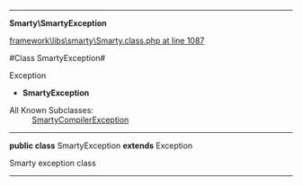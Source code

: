 

- - -

**Smarty\SmartyException**


<a href="https://github.com/JeyDotC/Hirudo/blob/master/framework/libs/smarty/Smarty.class.php#L1087" target='_blank'>framework\libs\smarty\Smarty.class.php at line 1087</a>

#Class SmartyException#

Exception
* **SmartyException**


<dl>
<dt>All Known Subclasses:</dt>
<dd><a href="https://github.com/JeyDotC/Hirudo-docs/blob/master/smarty/SmartyCompilerException.md">SmartyCompilerException</a> </dd>
</dl>



- - -

<p><strong>public  class</strong> <span>SmartyException</span>
<strong>extends</strong> Exception

</p>

<div class="comment" id="overview_description"><p>Smarty exception class</p></div>



- - -


